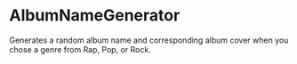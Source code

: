 # AlbumNameGenerator
Generates a random album name and corresponding album cover when you chose a genre from Rap, Pop, or Rock. 
